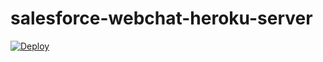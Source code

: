 # salesforce-webchat-heroku-server
[![Deploy](https://www.herokucdn.com/deploy/button.svg)](https://heroku.com/deploy)
